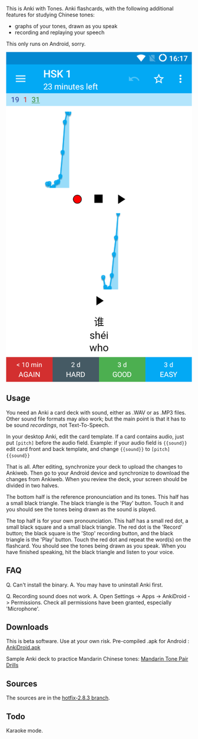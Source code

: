 
This is Anki with Tones. Anki flashcards, with the following additional features for studying Chinese tones:

- graphs of your tones, drawn as you speak 
- recording and replaying your speech

This only runs on Android, sorry.

![Screenshot](https://raw.githubusercontent.com/koendv/Anki-Android/hotfix-2.8.3/docs/shui.png)

Usage
-----

You need an Anki a card deck with sound, either as .WAV or as .MP3 files. 
Other sound file formats may also work; but the main point is that it has to be sound *recordings*, not Text-To-Speech.

In your desktop Anki, edit the card template. If a card contains audio, just put `[pitch]` before the audio field. 
Example: if your audio field is `{{sound}}` edit card front and back template, and change 
`{{sound}}`
to 
`[pitch]
{{sound}}`

That is all. After editing, synchronize your deck to upload the changes to Ankiweb. Then go to your Android device and synchronize to download the changes from Ankiweb. 
When you review the deck, your screen should be divided in two halves. 

The bottom half is the reference pronounciation and its tones. This half has a small black triangle. The black triangle is the 'Play' button. Touch it and you should see the tones being drawn as the sound is played.

The top half is for your own pronounciation. This half has a small red dot, a small black square and a small black triangle. The red dot is the 'Record' button; the black square is the 'Stop' recording button, and the black triangle is the 'Play' button. Touch the red dot and repeat the word(s) on the flashcard. You should see the tones being drawn as you speak. When you have finished speaking, hit the black triangle and listen to your voice.

FAQ
---
Q. Can't install the binary.
A. You may have to uninstall Anki first.

Q. Recording sound does not work.
A. Open Settings -> Apps -> AnkiDroid -> Permissions. Check all permissions have been granted, especially 'Microphone'.

Downloads
---------
This is beta software. Use at your own risk.
Pre-compiled .apk for Android : [AnkiDroid.apk](http://www.kdvelectronics.eu/anki_with_tones/AnkiDroid-debug.apk)

Sample Anki deck to practice Mandarin Chinese tones:  [Mandarin Tone Pair Drills](http://www.kdvelectronics.eu/anki_with_tones/Mandarin%20Tone%20Pair%20Drills.zip)

Sources
-------

The sources are in the [hotfix-2.8.3 branch](https://github.com/koendv/Anki-Android/tree/hotfix-2.8.3).

Todo
----
Karaoke mode.

